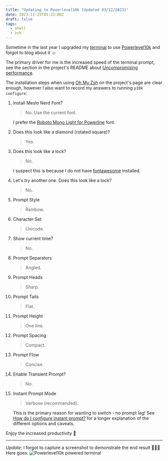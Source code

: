 ```yaml
---
title: "Updating to Powerlevel10k [Updated 03/12/2023]"
date: 2023-11-25T05:33:00Z
draft: false
tags: 
  - shell
  - zsh
---
```

Sometime in the last year I upgraded my [terminal](../supercharging-your-terminal) to use [Powerlevel10k](https://github.com/romkatv/powerlevel10k) and forgot to blog about it ☺️

The primary driver for me is the increased speed of the terminal prompt, see the section in the project's README about [Uncompromising performance](https://github.com/romkatv/powerlevel10k#uncompromising-performance).

The installation steps when using [Oh My Zsh](https://github.com/romkatv/powerlevel10k#oh-my-zsh) on the project's page are clear enough, however I also want to record my answers to running `p10k configure`:

1. Install Meslo Nerd Font?
   > No. Use the current font.

   I prefer the [Roboto Mono Light for Powerline](../supercharging-your-terminal) font.

2. Does this look like a diamond (rotated square)?
   > Yes.

3. Does this look like a lock?
   > No.

   I suspect this is because I do not have [fontawesome](https://fontawesome.com) installed.

4. Let's try another one. Does this look like a lock?
   > No.

5. Prompt Style
   > Rainbow.

6. Character Set
   > Unicode.

7. Show current time?
   > No.

8. Prompt Separators
   > Angled.

9. Prompt Heads
   > Sharp.

10. Prompt Tails
    > Flat.

11. Prompt Height
    > One line.

12. Prompt Spacing
    > Compact.

13. Prompt Flow
    > Concise.

14. Enable Transient Prompt?
    > No.

15. Instant Prompt Mode
    > Verbose (recommended).

    This is the primary reason for wanting to switch - no prompt lag! See [How do I configure instant prompt?](https://github.com/romkatv/powerlevel10k/blob/master/README.md#how-do-i-configure-instant-prompt) for a longer explanation of the different options and caveats.

Enjoy the increased productivity 🚀

---

_Update_: I forgot to capture a screenshot to demonstrate the end result 🤦🏻‍♂️ Here goes: ![Powerlevel10k powered terminal](after-updating-to-powerlevel10k.a3b94f185b5e947c1f7dc4648c91fb3b2c00d853efcd97858d6056ee8b88c304.png)
